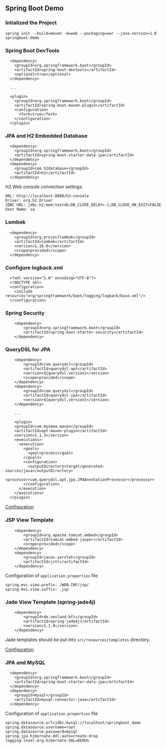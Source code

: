 ## Spring Boot Demo


### Intialized the Project

```
spring init --build=maven -d=web --packaging=war --java-version=1.8 springboot-demo

```

### Spring Boot DevTools

```
  <dependency>
    <groupId>org.springframework.boot</groupId>
    <artifactId>spring-boot-devtools</artifactId>
    <optional>true</optional>
  </dependency>
  
  ...
  
  <plugin>
    <groupId>org.springframework.boot</groupId>
    <artifactId>spring-boot-maven-plugin</artifactId>
    <configuration>
      <fork>true</fork>
    </configuration>
  </plugin>
```

### JPA and H2 Embedded Database 

```
  <dependency>
    <groupId>org.springframework.boot</groupId>
    <artifactId>spring-boot-starter-data-jpa</artifactId>
  </dependency>
  <dependency>
    <groupId>com.h2database</groupId>
    <artifactId>h2</artifactId>
  </dependency>
```

H2 Web console connection settings:

```
URL: http://localhost:8080/h2-console
Driver: org.h2.Driver
JDBC URL: jdbc:h2:mem:testdb;DB_CLOSE_DELAY=-1;DB_CLOSE_ON_EXIT=FALSE
User Name: sa
```

### Lombok

```
  <dependency>
    <groupId>org.projectlombok</groupId>
    <artifactId>lombok</artifactId>
    <version>1.16.8</version>
    <scope>provided</scope>
  </dependency>
```

### Configure logback.xml

```
  <?xml version="1.0" encoding="UTF-8"?>
  <!DOCTYPE xml>
  <configuration>
    <include resource="org/springframework/boot/logging/logback/base.xml"/>
  </configuration>
```

### Spring Security

```
	<dependency>
		<groupId>org.springframework.boot</groupId>
		<artifactId>spring-boot-starter-security</artifactId>
	</dependency>
```

### QueryDSL for JPA

```
	<dependency>
		<groupId>com.querydsl</groupId>
	  	<artifactId>querydsl-apt</artifactId>
	  	<version>${querydsl.version}</version>
	  	<scope>provided</scope>
	</dependency>	
	<dependency>
		<groupId>com.querydsl</groupId>
		<artifactId>querydsl-jpa</artifactId>
		<version>${querydsl.version}</version>
	</dependency>
	
	...
	
	<plugin>
    <groupId>com.mysema.maven</groupId>
    <artifactId>apt-maven-plugin</artifactId>
    <version>1.1.3</version>
    <executions>
      <execution>
        <goals>
          <goal>process</goal>
        </goals>
        <configuration>
          <outputDirectory>target/generated-sources/java</outputDirectory>
          <processor>com.querydsl.apt.jpa.JPAAnnotationProcessor</processor>
        </configuration>
      </execution>
    </executions>
  </plugin>	
```
[Configuration](http://www.querydsl.com/static/querydsl/latest/reference/html/ch02.html)


### JSP View Template

```
	<dependency>
		<groupId>org.apache.tomcat.embed</groupId>
		<artifactId>tomcat-embed-jasper</artifactId>
		<scope>provided</scope>
	</dependency>
	<dependency>
		<groupId>javax.servlet</groupId>
		<artifactId>jstl</artifactId>
	</dependency>	
```

Configuration of `application.properties` file

```
spring.mvc.view.prefix: /WEB-INF/jsp/
spring.mvc.view.suffix: .jsp
```


### Jade View Template (spring-jade4j)

```
	<dependency>
		<groupId>de.neuland-bfi</groupId>
		<artifactId>spring-jade4j</artifactId>
		<version>1.1.4</version>
	</dependency>
```

Jade templates should be put into `src/resources/templates` directory.

[Configuration](https://github.com/neuland/spring-jade4j)


### JPA and MySQL

```
  <dependency>
    <groupId>org.springframework.boot</groupId>
    <artifactId>spring-boot-starter-data-jpa</artifactId>
  </dependency>
  <dependency>
    <groupId>mysql</groupId>
    <artifactId>mysql-connector-java</artifactId>
  </dependency>
```

Configuration of `application.properties` file

```
spring.datasource.url=jdbc:mysql://localhost/springboot_demo
spring.datasource.username=root
spring.datasource.password=mysql
spring.jpa.hibernate.ddl-auto=create-drop
logging.level.org.hibernate.SQL=DEBUG
```